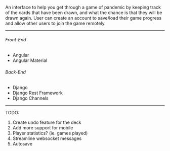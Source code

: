 An interface to help you get through a game of pandemic by keeping track of the cards that have been drawn, and what the chance is that they will be drawn again. User can create an account to save/load their game progress and allow other users to join the game remotely.

- - -

###### Front-End ######
* Angular
* Angular Material

###### Back-End ######
* Django
* Django Rest Framework
* Django Channels

- - -

TODO:
1. Create undo feature for the deck
2. Add more support for mobile
3. Player statistics? (ie. games played)
4. Streamline websocket messages
5. Autosave

